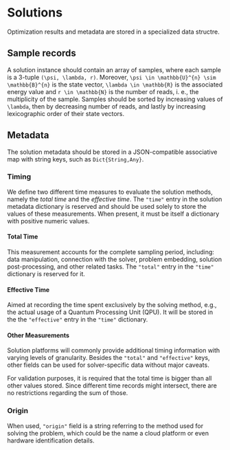 # Solutions

Optimization results and metadata are stored in a specialized data structre.

## Sample records

A solution instance should contain an array of samples, where each sample is a 3-tuple ``(\psi, \lambda, r)``.
Moreover, ``\psi \in \mathbb{U}^{n} \sim \mathbb{B}^{n}`` is the state vector, ``\lambda \in \mathbb{R}`` is the associated energy value and ``r \in \mathbb{N}`` is the number of reads, i. e., the multiplicity of the sample.
Samples should be sorted by increasing values of ``\lambda``, then by decreasing number of reads, and lastly by increasing lexicographic order of their state vectors.

## Metadata

The solution metadata should be stored in a JSON-compatible associative map with string keys, such as `Dict{String,Any}`.

### Timing

We define two different time measures to evaluate the solution methods, namely the *total time* and the *effective time*.
The `"time"` entry in the solution metadata dictionary is reserved and should be used solely to store the values of these measurements.
When present, it must be itself a dictionary with positive numeric values.

#### Total Time

This measurement accounts for the complete sampling period, including: data manipulation, connection with the solver, problem embedding, solution post-processing, and other related tasks.
The `"total"` entry in the `"time"` dictionary is reserved for it.

#### Effective Time

Aimed at recording the time spent exclusively by the solving method, e.g., the actual usage of a Quantum Processing Unit (QPU).
It will be stored in the the `"effective"` entry in the `"time"` dictionary.

#### Other Measurements

Solution platforms will commonly provide additional timing information with varying levels of granularity.
Besides the `"total"` and `"effective"` keys, other fields can be used for solver-specific data without major caveats.

For validation purposes, it is required that the total time is bigger than all other values stored.
Since different time records might intersect, there are no restrictions regarding the sum of those.

### Origin

When used, `"origin"` field is a string referring to the method used for solving the problem, which could be the name a cloud platform or even hardware identification details.
